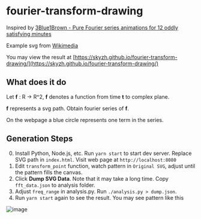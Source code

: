 # fourier-transform-drawing

Inspired by [3Blue1Brown - Pure Fourier series animations for 12 oddly satisfying minutes
](https://www.youtube.com/watch?v=-qgreAUpPwM)

Example svg from [Wikimedia](https://commons.wikimedia.org/wiki/Category:SVG_musical_notation#/media/File:Do_Mayor_armadura.svg)

You may view the result at [https://skyzh.github.io/fourier-transform-drawing/](https://skyzh.github.io/fourier-transform-drawing/)

## What does it do

Let **f** : R -> R^2, **f** denotes a function from time **t** to complex plane.

**f** represents a svg path. Obtain fourier series of **f**.

On the webpage a blue circle represents one term in the series.

## Generation Steps

0. Install Python, Node.js, etc. Run `yarn start` to start dev server. Replace SVG path in `index.html`. Visit web page at `http://localhost:8080`
1. Edit `transform_point` function, watch pattern in `Original SVG`, adjust until the pattern fills the canvas.
2. Click **Dump SVG Data**. Note that it may take a long time. Copy `fft_data.json` to analysis folder.
3. Adjust `freq_range` in analysis.py. Run `./analysis.py > dump.json`.
4. Run `yarn start` again to see the result. You may see pattern like this

![image](https://user-images.githubusercontent.com/4198311/60770543-87b65b80-a10e-11e9-9de0-01c8f029b094.png)

